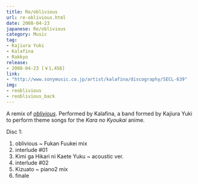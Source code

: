 ```yaml
---
title: Re/oblivious
url: re-oblivious.html
date: 2008-04-23
japanese: Re/oblivious
category: Music
tag:
- Kajiura Yuki
- Kalafina
- Rakkyo
release:
- 2008-04-23 [￥1,456]
link:
- "http://www.sonymusic.co.jp/artist/kalafina/discography/SECL-639"
img:
- reoblivious
- reoblivious_back
---
```


A remix of [*oblivious*](oblivious.html). Performed by Kalafina, a band formed by Kajiura Yuki to perform theme songs for the *Kara no Kyoukai* anime.

Disc 1:
<ol>
  <li title="oblivious ～ 俯瞰風景 mix">oblivious ~ Fukan Fuukei mix</li>
  <li>interlude #01</li>
  <li title="君が光に変えて行く ～ acoustic ver.">Kimi ga Hikari ni Kaete Yuku ~ acoustic ver.</li>
  <li>interlude #02</li>
  <li title="傷跡 ～ piano2 mix">Kizuato ~ piano2 mix</li>
  <li>finale</li>
</ol>